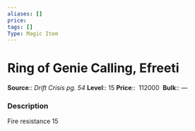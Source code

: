 ```yaml
---
aliases: []
price:  
tags: []
Type: Magic Item
---
```


# Ring of Genie Calling, Efreeti

**Source**:: _Drift Crisis pg. 54_
**Level**:: 15
**Price**::  112000 
**Bulk**:: —

### Description

Fire resistance 15
